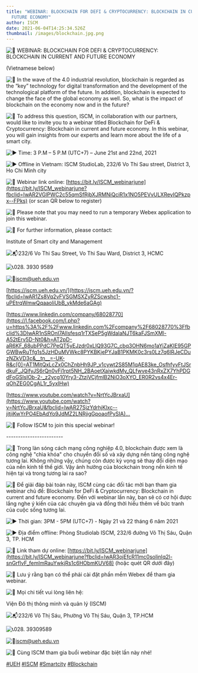 ```yaml
---
title: "WEBINAR: BLOCKCHAIN FOR DEFI & CRYPTOCURRENCY: BLOCKCHAIN IN CURRENT AND
  FUTURE ECONOMY"
author: ISCM
date: 2021-06-04T14:25:34.526Z
thumbnail: /images/blockchain.jpg.png
---
```

<!--StartFragment-->

![🔰](https://static.xx.fbcdn.net/images/emoji.php/v9/tc3/1.5/16/1f530.png) WEBINAR: BLOCKCHAIN FOR DEFI & CRYPTOCURRENCY: BLOCKCHAIN IN CURRENT AND FUTURE ECONOMY

(Vietnamese below)

![🔰](https://static.xx.fbcdn.net/images/emoji.php/v9/tc3/1.5/16/1f530.png) In the wave of the 4.0 industrial revolution, blockchain is regarded as the “key” technology for digital transformation and the development of the technological platform of the future. In addition, blockchain is expected to change the face of the global economy as well. So, what is the impact of blockchain on the economy now and in the future?

![🔰](https://static.xx.fbcdn.net/images/emoji.php/v9/tc3/1.5/16/1f530.png) To address this question, ISCM, in collaboration with our partners, would like to invite you to a webinar titled Blockchain for DeFi & Cryptocurrency: Blockchain in current and future economy. In this webinar, you will gain insights from our experts and learn more about the life of a smart city.

![▶](https://static.xx.fbcdn.net/images/emoji.php/v9/tc7/1.5/16/25b6.png) Time: 3 P.M – 5 P.M (UTC+7) – June 21st and 22nd, 2021

![▶](https://static.xx.fbcdn.net/images/emoji.php/v9/tc7/1.5/16/25b6.png) Offline in Vietnam: ISCM StudioLab, 232/6 Vo Thi Sau street, District 3, Ho Chi Minh city

![📍](https://static.xx.fbcdn.net/images/emoji.php/v9/t86/1.5/16/1f4cd.png) Webinar link online: [https://bit.ly/ISCM_webinarjune](https://bit.ly/ISCM_webinarjune?fbclid=IwAR2VGlPWC2c55qmSfRjbXJRMNiQciR1x1NO5PEVvULXReyIQPkzpx--FPks) (or scan QR below to register)

![📍](https://static.xx.fbcdn.net/images/emoji.php/v9/t86/1.5/16/1f4cd.png) Please note that you may need to run a temporary Webex application to join this webinar.

![🔰](https://static.xx.fbcdn.net/images/emoji.php/v9/tc3/1.5/16/1f530.png) For further information, please contact:

Institute of Smart city and Management

![📬](https://static.xx.fbcdn.net/images/emoji.php/v9/t43/1.5/16/1f4ec.png)232/6 Vo Thi Sau Street, Vo Thi Sau Ward, District 3, HCMC

![📞](https://static.xx.fbcdn.net/images/emoji.php/v9/ta6/1.5/16/1f4de.png)028. 3930 9589

![📩](https://static.xx.fbcdn.net/images/emoji.php/v9/t19/1.5/16/1f4e9.png)iscm@ueh.edu.vn

[https://iscm.ueh.edu.vn/](https://iscm.ueh.edu.vn/?fbclid=IwAR1Zs8Vq2vFVSGMSXZyRZScwshc1-uPEtrqWmwQqaaoliUbB_ykMde6aGAg)

[https://www.linkedin.com/company/68028770](https://l.facebook.com/l.php?u=https%3A%2F%2Fwww.linkedin.com%2Fcompany%2F68028770%3Ffbclid%3DIwAR1nSROnI7AlIsfesq1rTXSeP5gWdalaNJT6kaFJSmXMl-A52tErv5D-Nt0&h=AT2pD-aR6KF_68ubPPdC7PeQT5yEJzdr0xLlQ93G7C_cbq3OHN6mo1aYiZaKIE95GPGWBwRuTfg1s5JzHDuMVWkc8PYKBKjePYJaB1PKMK0c3rs0Lz7q6lRJeCDuzNZkVD3c&__tn__=-UK-R&c[0]=AT1MitQxLcZx0ChZnbHh9JP_v1cywt2S85M1qAE83ke_OsfhfyvFtJSrdkuF_JQifyJS6rQn0vFi1rpt5NH_2BAoetXaiwkdMy_QLfwve43nRxZX7YhPDGdFoGSlsIOb-2-_z2ycg10Yry3-ZtzjVCjfmlB2NiO3oXYO_ER0R2vs4x4Er-qOhZEG0CgAL1r_5yxIHw)

[https://www.youtube.com/watch?v=NrtYcJBrxaU](https://www.youtube.com/watch?v=NrtYcJBrxaU&fbclid=IwAR27SjzYdrhjKlxc--jitjiKwYrPO4EbAdYo9JdMZ2LNRjigGpoaofPySIA)…

![🔰](https://static.xx.fbcdn.net/images/emoji.php/v9/tc3/1.5/16/1f530.png) Follow ISCM to join this special webinar!

\------------------------

![🔰](https://static.xx.fbcdn.net/images/emoji.php/v9/tc3/1.5/16/1f530.png) Trong làn sóng cách mạng công nghiệp 4.0, blockchain được xem là công nghệ "chìa khóa" cho chuyển đổi số và xây dựng nền tảng công nghệ tương lai. Không những vậy, chúng còn được kỳ vọng sẽ thay đổi diện mạo của nền kinh tế thế giới. Vậy ảnh hưởng của blockchain trong nền kinh tế hiện tại và trong tương lai ra sao?

![🔰](https://static.xx.fbcdn.net/images/emoji.php/v9/tc3/1.5/16/1f530.png) Để giải đáp bài toán này, ISCM cùng các đối tác mời bạn tham gia webinar chủ đề: Blockchain for DeFi & Cryptocurrency: Blockchain in current and future economy. Đến với webinar lần này, bạn sẽ có cơ hội được lắng nghe ý kiến của các chuyên gia và đồng thời hiểu thêm về bức tranh của cuộc sống tương lai.

![▶](https://static.xx.fbcdn.net/images/emoji.php/v9/tc7/1.5/16/25b6.png) Thời gian: 3PM - 5PM (UTC+7) - Ngày 21 và 22 tháng 6 năm 2021

![▶](https://static.xx.fbcdn.net/images/emoji.php/v9/tc7/1.5/16/25b6.png) Địa điểm offline: Phòng Studiolab ISCM, 232/6 đường Võ Thị Sáu, Quận 3, TP. HCM

![📍](https://static.xx.fbcdn.net/images/emoji.php/v9/t86/1.5/16/1f4cd.png) Link tham dự online: [https://bit.ly/ISCM_webinarjune](https://bit.ly/ISCM_webinarjune?fbclid=IwAR3ojEfcR11mc0soIinIq2l-snGrflvF_femImRauYwkjRs1c6HObmKUV68) (hoặc quét QR dưới đây)

![📍](https://static.xx.fbcdn.net/images/emoji.php/v9/t86/1.5/16/1f4cd.png) Lưu ý rằng bạn có thể phải cài đặt phần mềm Webex để tham gia webinar.

![🔰](https://static.xx.fbcdn.net/images/emoji.php/v9/tc3/1.5/16/1f530.png) Mọi chi tiết vui lòng liên hệ:

Viện Đô thị thông minh và quản lý (ISCM)

![📬](https://static.xx.fbcdn.net/images/emoji.php/v9/t43/1.5/16/1f4ec.png)232/6 Võ Thị Sáu, Phường Võ Thị Sáu, Quận 3, TP.HCM

![📞](https://static.xx.fbcdn.net/images/emoji.php/v9/ta6/1.5/16/1f4de.png)028. 39309589

![📩](https://static.xx.fbcdn.net/images/emoji.php/v9/t19/1.5/16/1f4e9.png)iscm@ueh.edu.vn

![🔰](https://static.xx.fbcdn.net/images/emoji.php/v9/tc3/1.5/16/1f530.png) Cùng ISCM tham gia buổi webinar đặc biệt lần này nhé!

[\#UEH](https://www.facebook.com/hashtag/ueh?__eep__=6&__cft__[0]=AZUnXmDVGvnMPfMRtviym72gn30JXrxMDTUXac4rpo5C_XlTz5IRTzs14_0eTGA04IgZzhJJctwWd2xnJ3rgDvqNA00bwtbJ9YCVjc_yCOyiUTgyjGc1559Tu-1Nv73Ob6_WUSkUIEfAd6-T89NUFh6uTcqa5f83mTM2RFSH8HEGuQ&__tn__=*NK-R) [\#ISCM](https://www.facebook.com/hashtag/iscm?__eep__=6&__cft__[0]=AZUnXmDVGvnMPfMRtviym72gn30JXrxMDTUXac4rpo5C_XlTz5IRTzs14_0eTGA04IgZzhJJctwWd2xnJ3rgDvqNA00bwtbJ9YCVjc_yCOyiUTgyjGc1559Tu-1Nv73Ob6_WUSkUIEfAd6-T89NUFh6uTcqa5f83mTM2RFSH8HEGuQ&__tn__=*NK-R) [\#Smartcity](https://www.facebook.com/hashtag/smartcity?__eep__=6&__cft__[0]=AZUnXmDVGvnMPfMRtviym72gn30JXrxMDTUXac4rpo5C_XlTz5IRTzs14_0eTGA04IgZzhJJctwWd2xnJ3rgDvqNA00bwtbJ9YCVjc_yCOyiUTgyjGc1559Tu-1Nv73Ob6_WUSkUIEfAd6-T89NUFh6uTcqa5f83mTM2RFSH8HEGuQ&__tn__=*NK-R) [\#Blockchain](https://www.facebook.com/hashtag/blockchain?__eep__=6&__cft__[0]=AZUnXmDVGvnMPfMRtviym72gn30JXrxMDTUXac4rpo5C_XlTz5IRTzs14_0eTGA04IgZzhJJctwWd2xnJ3rgDvqNA00bwtbJ9YCVjc_yCOyiUTgyjGc1559Tu-1Nv73Ob6_WUSkUIEfAd6-T89NUFh6uTcqa5f83mTM2RFSH8HEGuQ&__tn__=*NK-R)

<!--EndFragment-->